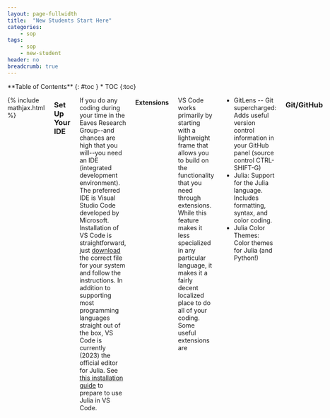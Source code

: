 ```yaml
---
layout: page-fullwidth
title:  "New Students Start Here"
categories:
    - sop
tags:
    - sop
    - new-student
header: no
breadcrumb: true
---
```

<div class="row">
<div class="medium-4 medium-push-8 columns" markdown="1">
<div class="panel radius" markdown="1">
**Table of Contents**
{: #toc }
*  TOC
{:toc}
</div>
</div><!-- /.medium-4.columns -->

<div class="medium-8 medium-pull-4 columns" markdown="1">

{% include mathjax.html %}

### Set Up Your IDE

If you do any coding during your time in the Eaves Research Group--and chances are high that you will--you need an IDE (integrated development environment). The preferred IDE is Visual Studio Code developed by Microsoft. Installation of VS Code is straightforward, just [download](https://code.visualstudio.com/download) the correct file for your system and follow the instructions. In addition to supporting most programming languages straight out of the box, VS Code is currently (2023) the official editor for Julia. See [this installation guide](https://www.julia-vscode.org/docs/dev/gettingstarted/) to prepare to use Julia in VS Code.

#### Extensions

VS Code works primarily by starting with a lightweight frame that allows you to build on the functionality that you need through extensions. While this feature makes it less specialized in any particular language, it makes it a fairly decent localized place to do all of your coding. Some useful extensions are

- GitLens -- Git supercharged: Adds useful version control information in your GitHub panel (source control CTRL-SHIFT-G)
- Julia: Support for the Julia language. Includes formatting, syntax, and color coding.
- Julia Color Themes: Color themes for Julia (and Python!)

### Git/GitHub

GitHub is an online platform that hosts Git repositories, perfect for version control and sharing your work. Version control is the most important part of why you should use GitHub and some of the lingo and best practices surrounding that will be explained below. Our group does not often work on a code project synchronously, but being able to easily share your work with Joel or other inheritors of your work can be useful.

#### Push/Pull/Commit/Fork/Clone

These words form the core of the lingo that you will frequently use when working with GitHub. To build familiarity with the usage of these words, we will work through a useful example using the LAMMPS code repository.

Begin by creating/logging into your account on GitHub and navigating to the [LAMMPS code repository](https://github.com/lammps/lammps). We wish to use LAMMPS in a slightly edited form for our own research, so we will **[fork](https://docs.github.com/en/get-started/quickstart/fork-a-repo)** the repository to our own account. During this process, you can give the forked repo a different name and you should change the description to something that is more reflective of your version.

Now that we have our own version of LAMMPS on GitHub, we need to copy the files to our local machine to install and run the program. It is also easier to make edits to any files on our local machine. This process of copying files is called **[cloning](https://docs.github.com/en/repositories/creating-and-managing-repositories/cloning-a-repository)**. If you have installed VS Code as your IDE, you can clone a repo through the following steps: open a new VS Code window, start a new project by clicking "Clone Git Repository..." then "Clone from GitHub", VS Code will likely prompt you to sign in, and then you will find within the dropdown the project you wish to clone, in this case your version of LAMMPS. At this point, VS Code asks where you would like to save the files. This is fully up to you, but we recommend grouping it with similar folders possibly in your Documents folder. After confirming the location, VS Code will open the project workspace for you. **[Pulling](https://github.com/git-guides/git-pull)** a repository is essentially cloning the repository after it has already been cloned to your machine. It ensures that your local files match what exists on GitHub.

In your LAMMPS project workspace, make some edits to any files you wish. In order to make the local changes accessible on GitHub we need to **[commit](https://github.com/git-guides/git-commit)** the changes and **[push](https://github.com/git-guides/git-push)** them to GitHub. Commits are how you will track the changes you have made to your code and should be made frequently. Pushes can be made less often as a way to backup your work. Your VS Code window should have some symbols on the left side, find the one labeled "Source Control" (CTRL-SHIFT-G on a Mac). Before commiting your changes, you need to **stage** them. This is done by clicking the "+" symbol that appears next to a changed file when you hover over it. If you don't stage any changes before hitting commit, VS Code will ask if you want to stage all changes. After staging all or a subset of your changes, type a commit message and hit commit. The commit message should briefly describe the changes you made in an informative way. If there are no changes to commit, VS Code will prompt you to sync changes, performing a simultaneous push/pull that will try to make sure your local files and GitHub files match. If you want more options, or to only push your changes, you can do so in a '...' menu that appears when you hover over the source control bar immediately above the commit message space.

#### More Reading

Congratulations! You have learned the basics of interacting with a Git repository on GitHub. Aside from the occasional conflict that you'll need to solve with Google, this should be all you really need. If you want to do any more reading on the topic here are guides on [Git](https://github.com/git-guides) and [GitHub](https://docs.github.com/en/get-started/quickstart/hello-world).

### Getting Started with CURC

In a statistical mechanics group, you will likely need to generate statistics at a much higher computational cost than your laptop can handle. CU Boulder's new high-performance computing, or HPC, cluster is called Alpine and is maintained by the CU Research Computing department **[(CURC)](https://www.colorado.edu/rc/)**. General accounts, or **[allocations](https://www.colorado.edu/rc/userservices/allocations)**, are available to all students using the detailed CURC **[documentation](https://curc.readthedocs.io/en/latest/index.html)**. Jobs submitted to Alpine are placed in a queue and completed based on the ranked priority of all users. Priority is determined based on how efficiently you use your allocated resources. You will also have access to our special group allocation if you need expensive calculations right out of the gate.

Take some time to look through CURC's documentation about "The Compute Environment." We will revisit some of these details soon.

### Interacting with Teams

You might be reading this on our CHEM-Eaves Teams channel right now. This channel is the heart of our group management, and we use it to discuss scheduling, paperwork, notes, code, and data. Click **[here]({{site.baseurl}}/SOP/data)** for procedures on how to format your work accessibly.

### All Together Now!

We recommend that you now take some time practicing these procedures with an example. Completing this section will require you to use Julia, VSCode, Github, Alpine, and Teams. Each step is discussed in the context of a Monte Carlo sampling project, but we provide a list of other topics that might be more interesting immediately below. If you are comfortable with programming and the software our group uses, you should pick the topic that interests you most. If you are feeling unsure, consider sticking closely to the provided example. Additional advice about coding and best practices with your code can be found on **[this page]({{site.baseurl}}/coding/coding_best_practices)** as well.

While you perform analytical work, write code, and interact with the literature, we recommend keeping detailed notes of the progress you make and the resources you use in an Overleaf document. These notes should also contain your thoughts on how to make this "New Student" document more helpful or successful for future group members. In the beginning, this would be a good document to upload to the Teams for meetings.
#### Coding Exercise Topics
- Monte Carlo
    - "Particle in a Box" (Provided Example)
        - Survival Probability
    - The Ising Model
        - Magnetization
        - Susceptibility
    - Markov Chain Monte Carlo for Random Walks
        - Probability Distribution in Position
        - Biased Walks in a Potential (Importance Sampling)
- Classical Molecular Dynamics
    - Simple Liquids (LJ Fluid or Water Model)
        - Radial Distribution Function
        - Velocity Autocorrelation Function
        - Mean Squared Displacement

#### Monte Carlo with a Single Particle

This series of exercises and tangents is designed to introduce you to one of the most popular tools in numerical statistical physics: Monte Carlo sampling. At the time of writing, this is a technique that every person in the group has used for research, which is a rare find considering the large spread of topics we tackle.

This example will consider the following question:

Consider one point particle with constant total energy $$E$$ somewhere in a cubic container of side length $$l$$, experiencing elastic collisions with the container walls. If a circular hole of radius $$R < l/2$$ is suddenly removed from the center of one of the cube faces, what is the probability that the particle is still inside the cube at time $$t$$? In other words, what is the survival probability, $$S(t)$$ for our particle?

To solve this problem requires a combination of pen and paper work and simulation. The following steps provide a possible workflow:

1. Read and complete the example on the [dynamical billiards]({{site.baseurl}}/theory/cm/cm_misc/dynamical_billiards) page.

2. Settle on some variables without physical dimensions in order to perform this simulation on a computer (i.e. characteristic units).

3. Create a project in Julia named `Ergodicity.jl` and the companion repo using **[this manual page]({{site.baseurl}}/coding/julia/julia_setup/#starting-a-new-project)**.

4. Simulating the average behavior of our particle in a box motivates us to [sample trajectories]({{site.baseurl}}/theory/sm/sm_monte_carlo/markov_chain_montecarlo) uniformly in phase space.
    1. The position coordinates can be handled by drawing three uniform random numbers in an interval defined by our characteristic length.
    2. The momenta must lie on the surface of a sphere. Justify why. We recommend for this problem that you draw three uniform random numbers on a different interval, check if this point lies inside the sphere, and then scale it to the appropriate radius. There will be some attempts that you throw away outright (about half), but the cost incurred by this inefficiency is manageable.

5. With a microstate selected, calculate when the trajectory crosses the opening.

6. Repeat this sampling $$10^6$$ times, and make a histogram of the first-passage-time distribution and survival probability. Plot the survival probability on a log-log scale. What do you observe?

The rest of these questions before syncing the Julia package are optional. But there is a lot of good insight here about why the exercise you just completed has the behavior it does.

7. Read and complete the example on the microcanonical ensemble page. Implement the new
sampling scheme and recalculate the escape rate. Now what do you observe on a log-log plot? As
a hint, the rate will have a noticeably different time dependence.

8. What has changed between our two examples which causes the escape rate to vary so signif-
icantly? As a final task, we should model the numerical results analytically.
    1. In our ideal gas (constant total energy), the number of particles impacting the punch-out
    should be proportional to the number of particles impacting the unit area on any of the walls. Do
    you know why? Estimate how many collisions occur with one side of the cube in a short time
    interval ∆t and use this expression to predict the escape rate. How does this depend on average
    speed? This is exactly the same derivation that is used to predict the effusion of a gas with kinetic
    theory. One of the assumptions of the effusion derivation is that the escape rate result only holds
    for short times, whereas in our case, it holds for all times. Explain this.
    2. The Maxwell-Boltzmann estimate of particle motion will not hold for the all-equal-energy case (or for finding the escape rate of a single particle). Return to the single particle way of thinking. If the average momentum orthogonal to the punch-out  results in an exponential escape rate, how does the orientational distribution of momenta influence the total escape rate? Write the corresponding integral and analyze the behavior of the escape rate in the long time limit.

8. Sync your local Julia package to your remote repository.

9. Run the same code on Alpine. Note, Monte Carlo is embarrassingly parallel. Take advantage of the computing resources on Alpine to increase the number of trajectories and compare run times.

10. Generate something you can show in your weekly notes and at research roundtable. Place these documents in the appropriate place on Teams.
